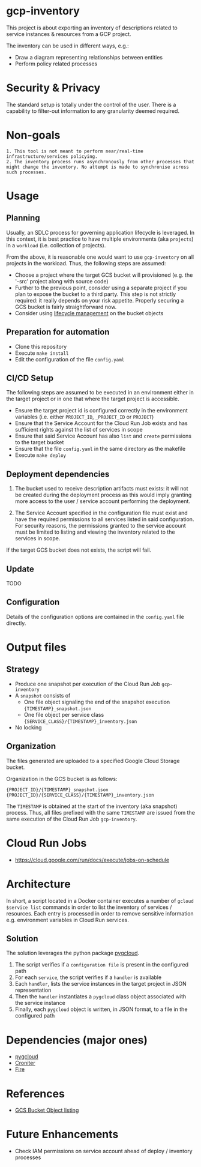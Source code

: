 # gcp-inventory

This project is about exporting an inventory of descriptions related to service instances & resources from a GCP project.

The inventory can be used in different ways, e.g.:

* Draw a diagram representing relationships between entities
* Perform policy related processes

# Security & Privacy

The standard setup is totally under the control of the user.
There is a capability to filter-out information to any granularity deemed required.

# Non-goals

    1. This tool is not meant to perform near/real-time infrastructure/services policying.
    2. The inventory process runs asynchronously from other processes that might change the inventory. No attempt is made to synchronise across such processes.

# Usage

## Planning

Usually, an SDLC process for governing application lifecycle is leveraged. In this context, it is best practice to have multiple environments (aka `projects`) in a `workload` (i.e. collection of projects).

From the above, it is reasonable one would want to use `gcp-inventory` on all projects in the workload. Thus, the following steps are assumed:

* Choose a project where the target GCS bucket will provisioned (e.g. the '-src' project along with source code)
* Further to the previous point, consider using a separate project if you plan to expose the bucket to a third party. This step is not strictly required: it really depends on your risk appetite. Properly securing a GCS bucket is fairly straightforward now.
* Consider using [lifecycle management](https://cloud.google.com/storage/docs/lifecycle) on the bucket objects

## Preparation for automation

* Clone this repository
* Execute `make install`
* Edit the configuration of the file `config.yaml`

## CI/CD Setup

The following steps are assumed to be executed in an environment either in the target project or in one that where the target project is accessible.

* Ensure the target project id is configured correctly in the environment variables (i.e. either `PROJECT_ID`, `_PROJECT_ID` or `PROJECT`)
* Ensure that the Service Account for the Cloud Run Job exists and has sufficient rights against the list of services in scope
* Ensure that said Service Account has also `list` and `create` permissions to the target bucket
* Ensure that the file `config.yaml` in the same directory as the makefile
* Execute `make deploy`

## Deployment dependencies

1. The bucket used to receive description artifacts must exists: it will not be created during the deployment process as this would imply granting more access to the user / service account performing the deployment.

2. The Service Account specified in the configuration file must exist and have the required permissions to all services listed in said configuration. For security reasons, the permissions granted to the service account must be limited to listing and viewing the inventory related to the services in scope.

If the target GCS bucket does not exists, the script will fail.

## Update

TODO

## Configuration

Details of the configuration options are contained in the `config.yaml` file directly.

# Output files

## Strategy

* Produce one snapshot per execution of the Cloud Run Job `gcp-inventory`
* A `snapshot` consists of
  * One file object signaling the end of the snapshot execution `{TIMESTAMP}_snapshot.json`
  * One file object per service class `{SERVICE_CLASS}/{TIMESTAMP}_inventory.json`
* No locking

## Organization

The files generated are uploaded to a specified Google Cloud Storage bucket.

Organization in the GCS bucket is as follows:

    {PROJECT_ID}/{TIMESTAMP}_snapshot.json
    {PROJECT_ID}/{SERVICE_CLASS}/{TIMESTAMP}_inventory.json

The `TIMESTAMP` is obtained at the start of the inventory (aka snapshot) process. Thus, all files prefixed with the same `TIMESTAMP` are issued from the same execution of the Cloud Run Job `gcp-inventory`.


# Cloud Run Jobs

* https://cloud.google.com/run/docs/execute/jobs-on-schedule

# Architecture

In short, a script located in a Docker container executes a number of `gcloud $service list` commands in order to list the inventory of services / resources. Each entry is processed in order to remove sensitive information e.g. environment variables in Cloud Run services.

## Solution

The solution leverages the python package [pygcloud](https://github.com/jldupont/pygcloud/).

1. The script verifies if a `configuration file` is present in the configured path
1. For each `service`, the script verifies if a `handler` is available
1. Each `handler`, lists the service instances in the target project in JSON representation
1. Then the `handler` instantiates a `pygcloud` class object associated with the service instance
1. Finally, each `pygcloud` object is written, in JSON format, to a file in the configured path


# Dependencies (major ones)

* [pygcloud](https://github.com/jldupont/pygcloud/)
* [Croniter](https://pypi.org/project/croniter/)
* [Fire](https://pypi.org/project/fire/)

# References

* [GCS Bucket Object listing](https://cloud.google.com/storage/docs/json_api/v1/objects/list#list-objects-and-prefixes-using-glob)

# Future Enhancements

* Check IAM permissions on service account ahead of deploy / inventory processes
